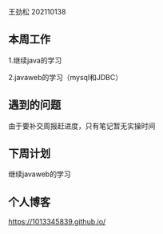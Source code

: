 王劲松 202110138

## 本周工作

1.继续java的学习

2.javaweb的学习（mysql和JDBC）

## 遇到的问题

由于要补交周报赶进度，只有笔记暂无实操时间

## 下周计划

继续javaweb的学习

## 个人博客

https://1013345839.github.io/
